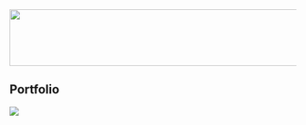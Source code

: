 <a href="https://github.com/devxb/gitanimals">
  <img src="https://render.gitanimals.org/lines/csct3434?pet-id=560" width="800" height="100"/>
</a>

## Portfolio
<a href="https://csct3434.notion.site/0dff7e8e0ff0480eb55abb15a994bca2">
  <img src="https://img.shields.io/badge/Notion-blue?logo=notion&logoColor=white">
</a>
